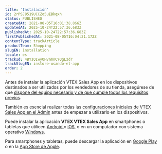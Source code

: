 ```yaml
---
title: 'Instalación'
id: 2rPSJ8519UCCZo5uEBkqxh
status: PUBLISHED
createdAt: 2021-08-05T16:01:38.066Z
updatedAt: 2025-10-24T22:57:36.683Z
publishedAt: 2025-10-24T22:57:36.683Z
firstPublishedAt: 2021-08-05T16:04:21.172Z
contentType: trackArticle
productTeam: Shopping
slugEN: installation
locale: es
trackId: 4BYzQIwyOHvnmnCYQgLzdr
trackSlugEN: instore-usando-el-app
order: 2
---
```



Antes de instalar la aplicación VTEX Sales App en los dispositivos destinados a ser utilizados por los vendedores de su tienda, asegúrese de que [dispone del equipo necesario y de que cumple todos los requisitos previos](/es/tracks/instore-primeiros-passos--6N0QlieWqboSVU2ehgAVAb/1wtAanSRA3g2316dw7bw8u).

También es esencial realizar todas las [configuraciones iniciales de VTEX Sales App en el Admin](/es/tracks/instore-setting-up--zav76TFEZlAjnyBVL5tRc) antes de empezar a utilizarlo en los dispositivos.

Puede instalar la aplicación **VTEX VTEX Sales App** en smartphones o tabletas que utilicen [Android ](https://play.google.com/store/apps/details?id=com.vtex.instore&pcampaignid=MKT-Other-global-all-co-prtnr-py-PartBadge-Mar2515-1)o [iOS](https://itunes.apple.com/us/app/vtex-instore/id1100390867?ls=1&mt=8), o en un computador con sistema operativo [Windows](https://vtexhelp.myvtex.com/instorewin).

Para smartphones y tabletas, puede descargar la aplicación en [Google Play](https://play.google.com/store/apps/details?id=com.vtex.instore&pcampaignid=MKT-Other-global-all-co-prtnr-py-PartBadge-Mar2515-1) o en la [App Store de Apple](https://apps.apple.com/us/app/vtex-instore/id1100390867?amp%3Bmt=8&ls=1).

